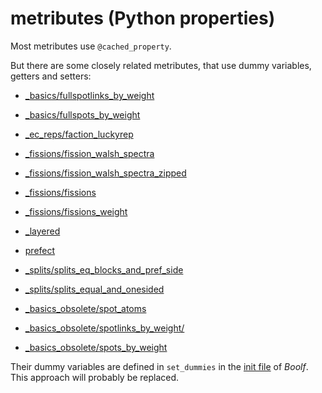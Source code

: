 # metributes (Python properties)

Most metributes use `@cached_property`.

But there are some closely related metributes, that use dummy variables, getters and setters:<br>

* [_basics/fullspotlinks_by_weight](_basics/fullspotlinks_by_weight/__init__.py)
* [_basics/fullspots_by_weight](_basics/fullspots_by_weight/__init__.py)
* [_ec_reps/faction_luckyrep](_ec_reps/faction_luckyrep/__init__.py)
* [_fissions/fission_walsh_spectra](_fissions/fission_walsh_spectra/__init__.py)
* [_fissions/fission_walsh_spectra_zipped](_fissions/fission_walsh_spectra_zipped/__init__.py)
* [_fissions/fissions](_fissions/fissions/__init__.py)
* [_fissions/fissions_weight](_fissions/fissions_weight/__init__.py)
* [_layered](_layered/__init__.py)
* [prefect](prefect/__init__.py)
* [_splits/splits_eq_blocks_and_pref_side](_splits/splits_eq_blocks_and_pref_side/__init__.py)
* [_splits/splits_equal_and_onesided](_splits/splits_equal_and_onesided/__init__.py)


* [_basics_obsolete/spot_atoms](_basics_obsolete/spot_atoms/__init__.py)
* [_basics_obsolete/spotlinks_by_weight/](_basics_obsolete/spotlinks_by_weight/__init__.py)
* [_basics_obsolete/spots_by_weight](_basics_obsolete/spots_by_weight/__init__.py)

Their dummy variables are defined in `set_dummies` in the [init file](../__init__.py) of _Boolf_.<br>
This approach will probably be replaced.
